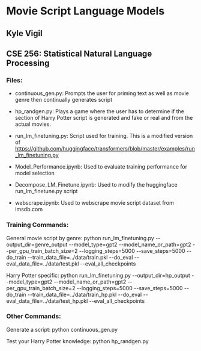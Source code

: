 # Movie Script Language Models
## Kyle Vigil
## CSE 256: Statistical Natural Language Processing

### Files:
* continuous_gen.py: Prompts the user for priming text as well as movie genre then continually generates script
* hp_randgen.py: Plays a game where the user has to determine if the section of Harry Potter script is generated and fake or real and from the actual movies.
* run_lm_finetuning.py: Script used for training. This is a modified version of https://github.com/huggingface/transformers/blob/master/examples/run_lm_finetuning.py

* Model_Performance.ipynb: Used to evaluate training performance for model selection
* Decompose_LM_Finetune.ipynb: Used to modify the huggingface run_lm_finetune.py script
* webscrape.ipynb: Used to webscrape movie script dataset from imsdb.com

### Training Commands:
General movie script by genre: python run_lm_finetuning.py --output_dir=genre_output --model_type=gpt2 --model_name_or_path=gpt2 --per_gpu_train_batch_size=2 --logging_steps=5000 --save_steps=5000 --do_train --train_data_file=../data/train.pkl --do_eval --eval_data_file=../data/test.pkl --eval_all_checkpoints

Harry Potter specific: python run_lm_finetuning.py --output_dir=hp_output --model_type=gpt2 --model_name_or_path=gpt2 --per_gpu_train_batch_size=2 --logging_steps=5000 --save_steps=5000 --do_train --train_data_file=../data/train_hp.pkl --do_eval --eval_data_file=../data/test_hp.pkl --eval_all_checkpoints

### Other Commands:
Generate a script: python continuous_gen.py

Test your Harry Potter knowledge: python hp_randgen.py

